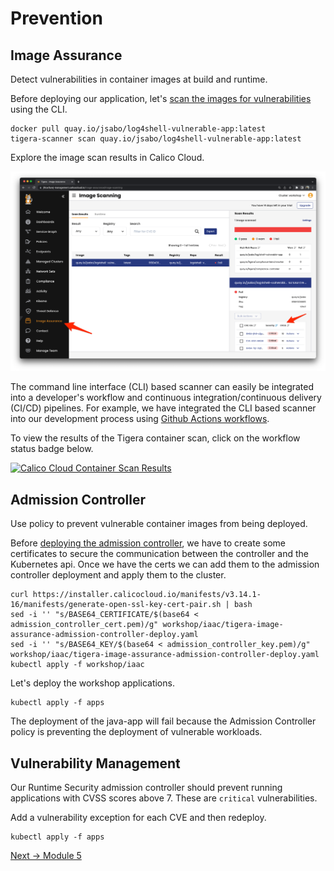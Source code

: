 # Prevention


## Image Assurance

Detect vulnerabilities in container images at build and runtime.

Before deploying our application, let's [scan the images for vulnerabilities](https://docs.calicocloud.io/image-assurance/scan-image-registries) using the CLI.

```
docker pull quay.io/jsabo/log4shell-vulnerable-app:latest
tigera-scanner scan quay.io/jsabo/log4shell-vulnerable-app:latest
```

Explore the image scan results in Calico Cloud.

![cc](img/cc-scan-result.png)

The command line interface (CLI) based scanner can easily be integrated into a developer's workflow and continuous integration/continuous delivery (CI/CD) pipelines.  For example, we have integrated the CLI based scanner into our development process using [Github Actions workflows](https://github.com/tigera-solutions/prevent-detect-and-mitigate-container-based-threats/blob/main/.github/workflows/run-tigera-scanner.yaml).

To view the results of the Tigera container scan, click on the workflow status badge below.

[![Calico Cloud Container Scan Results](https://github.com/tigera-solutions/detect-and-mitigate-container-based-threats/actions/workflows/run-tigera-scanner.yaml/badge.svg)](https://github.com/tigera-solutions/detect-and-mitigate-container-based-threats/actions/workflows/run-tigera-scanner.yaml)


## Admission Controller

Use policy to prevent vulnerable container images from being deployed.

Before [deploying the admission controller](https://docs.calicocloud.io/image-assurance/install-the-admission-controller), we have to create some certificates to secure the communication between the controller and the Kubernetes api.  Once we have the certs we can add them to the admission controller deployment and apply them to the cluster.  

```
curl https://installer.calicocloud.io/manifests/v3.14.1-16/manifests/generate-open-ssl-key-cert-pair.sh | bash
sed -i '' "s/BASE64_CERTIFICATE/$(base64 < admission_controller_cert.pem)/g" workshop/iaac/tigera-image-assurance-admission-controller-deploy.yaml
sed -i '' "s/BASE64_KEY/$(base64 < admission_controller_key.pem)/g" workshop/iaac/tigera-image-assurance-admission-controller-deploy.yaml
kubectl apply -f workshop/iaac
```

Let's deploy the workshop applications.

```
kubectl apply -f apps
```

The deployment of the java-app will fail because the Admission Controller policy is preventing the deployment of vulnerable workloads.


## Vulnerability Management

Our Runtime Security admission controller should prevent running applications with CVSS scores above 7.  These are `critical` vulnerabilities.


Add a vulnerability exception for each CVE and then redeploy.

```
kubectl apply -f apps
```


[Next -> Module 5](detection.md)
